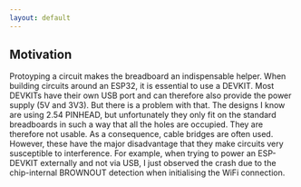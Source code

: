 ```yaml
---
layout: default
---
```


## Motivation

Protoyping a circuit makes the breadboard an indispensable helper. When building circuits around an ESP32, it is essential to use a DEVKIT. Most DEVKITs have their own USB port and can therefore also provide the power supply (5V and 3V3). 
But there is a problem with that. The designs I know are using 2.54 PINHEAD, but unfortunately they only fit on the standard breadboards in such a way that all the holes are occupied. They are therefore not usable. As a consequence, cable bridges are often used. However, these have the major disadvantage that they make circuits very susceptible to interference. For example, when trying to power an ESP-DEVKIT externally and not via USB, I just observed the crash due to the chip-internal BROWNOUT detection when initialising the WiFi connection.

